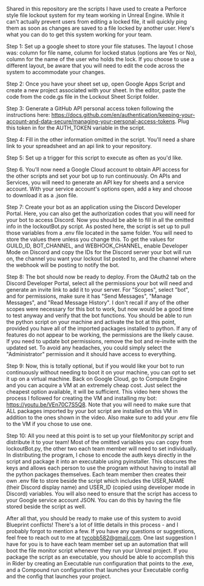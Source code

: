 Shared in this repository are the scripts I have used to create a Perforce style file lockout system for my team working in Unreal Engine. While it can't actually prevent users from editing a locked file, it will quickly ping them as soon as changes are saved to a file locked by another user. Here's what you can do to get this system working for your team.

Step 1: Set up a google sheet to store your file statuses. The layout I chose was: column for file name, column for locked status (options are Yes or No), column for the name of the user who holds the lock. If you choose to use a different layout, be aware that you will need to edit the code across the system to accommodate your changes.

Step 2: Once you have your sheet set up, open Google Apps Script and create a new project associated with your sheet. In the editor, paste the code from the code.gs file in the Lockout Sheet Script folder.

Step 3: Generate a GitHub API personal access token following the instructions here: https://docs.github.com/en/authentication/keeping-your-account-and-data-secure/managing-your-personal-access-tokens. Plug this token in for the AUTH_TOKEN variable in the script.

Step 4: Fill in the other information omitted in the script. You'll need a share link to your spreadsheet and an api link to your repository.

Step 5: Set up a trigger for this script to execute as often as you'd like.

Step 6. You'll now need a Google Cloud account to obtain API access for the other scripts and set your bot up to run continuously. On APIs and Services, you will need to generate an API key for sheets and a service account. With your service account's options open, add a key and choose to download it as a .json file.

Step 7: Create your bot as an application using the Discord Developer Portal. Here, you can also get the authorization codes that you will need for your bot to access Discord. Now you should be able to fill in all the omitted info in the lockoutBot.py script. As posted here, the script is set up to pull those variables from a .env file located in the same folder. You will need to store the values there unless you change this. To get the values for GUILD_ID, BOT_CHANNEL, and WEBHOOK_CHANNEL, enable Developer Mode on Discord and copy the IDs for the Discord server your bot will run on, the channel you want your lockout list posted to, and the channel where the webhook will be posting to notify the bot.

Step 8: The bot should now be ready to deploy. From the OAuth2 tab on the Discord Developer Portal, select all the permissions your bot will need and generate an invite link to add it to your server. For "Scopes", select "bot", and for permissions, make sure it has "Send Messages", "Manage Messages", and "Read Message History". I don't recall if any of the other scopes were necessary for this bot to work, but now would be a good time to test anyway and verify that the bot functions. You should be able to run the python script on your machine and activate the bot at this point, provided you have all of the imported packages installed to python. If any of features do not appear to be working, the permissions are the likely cause. If you need to update bot permissions, remove the bot and re-invite with the updated set. To avoid any headaches, you could simply select the "Administrator" permission and it should have access to everything.

Step 9: Now, this is totally optional, but if you would like your bot to run continuously without needing to boot it on your machine, you can opt to set it up on a virtual machine. Back on Google Cloud, go to Compute Engine and you can acquire a VM at an extremely cheap cost. Just select the cheapest option available, it will be sufficient. This video here shows the process I followed for creating the VM and installing my bot: https://youtu.be/VEn70C7S5Q8. Note that you will need to make sure that ALL packages imported by your bot script are installed on this VM in addition to the ones shown in the video. Also make sure to add your .env file to the VM if you chose to use one.

Step 10: All you need at this point is to set up your fileMonitor.py script and distribute it to your team! Most of the omitted variables you can copy from lockoutBot.py, the other two each team member will need to set individually. In distributing the program, I chose to encode the auth keys directly in the script and package it into an executable using pyinstaller. This obscures the keys and allows each person to use the program without having to install all the python packages themselves. Each team member then creates their own .env file to store beside the script which includes the USER_NAME (their Discord display name) and USER_ID (copied using developer mode in Discord) variables. You will also need to ensure that the script has access to your Google service account JSON. You can do this by having the file stored beside the script as well.


After all that, you should be ready to make use of this system to avoid Blueprint conflicts! There's a lot of little details in this process - and I probably forgot to mention a few. If you have any questions or suggestions, feel free to reach out to me at tycobb582@gmail.com. One last suggestion I have for you is to have each team member set up an automation that will boot the file monitor script whenever they run your Unreal project. If you package the script as an executable, you should be able to accomplish this in Rider by creating an Executable run configuration that points to the .exe, and a Compound run configuration that launches your Executable config and the config that launches your project.

